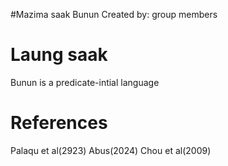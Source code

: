 #Mazima saak Bunun
Created by: group members

# Laung saak
Bunun is a predicate-intial language

# References
Palaqu et al(2923)
Abus(2024)
Chou et al(2009)
